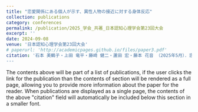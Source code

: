 ```yaml
---
title: "恋愛関係にある個人が示す、異性人物の接近に対する身体反応"
collection: publications
category: conferences
permalink: /publication/2025_学会_共著_日本認知心理学会第23回大会
excerpt: ''
date: 2024-09-08
venue: '日本認知心理学会第23回大会'
# paperurl: 'http://academicpages.github.io/files/paper3.pdf'
citation: '石本 美鶴子・上田 竜平・藤崎 健二・蘆田 宏・藤本 花音 （2025年5月）．恋愛関係にある個人が示す、異性人物の接近に対する身体反応, ポスター発表 P1-58（京都）．
---
```


The contents above will be part of a list of publications, if the user clicks the link for the publication than the contents of section will be rendered as a full page, allowing you to provide more information about the paper for the reader. When publications are displayed as a single page, the contents of the above "citation" field will automatically be included below this section in a smaller font.

